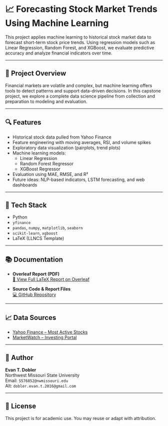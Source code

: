 # 📈 Forecasting Stock Market Trends Using Machine Learning

This project applies machine learning to historical stock market data to forecast short-term stock price trends. Using regression models such as Linear Regression, Random Forest, and XGBoost, we evaluate predictive accuracy and analyze financial indicators over time.

---

## 📄 Project Overview

Financial markets are volatile and complex, but machine learning offers tools to detect patterns and support data-driven decisions. In this capstone project, we explore a complete data science pipeline from collection and preparation to modeling and evaluation.

---

## 🔍 Features

- Historical stock data pulled from Yahoo Finance
- Feature engineering with moving averages, RSI, and volume spikes
- Exploratory data visualization (pairplots, trend plots)
- Machine learning models:
  - Linear Regression  
  - Random Forest Regressor  
  - XGBoost Regressor
- Evaluation using MAE, RMSE, and R²
- Future ideas: NLP-based indicators, LSTM forecasting, and web dashboards

---

## 🧪 Tech Stack

- Python  
- `yfinance`  
- `pandas`, `numpy`, `matplotlib`, `seaborn`  
- `scikit-learn`, `xgboost`  
- LaTeX (LLNCS Template)

---

## 📚 Documentation

- **Overleaf Report (PDF)**  
  [📘 View Full LaTeX Report on Overleaf](https://www.overleaf.com/read/qpmmxndcknyt)

- **Source Code & Report Files**  
  [💻 GitHub Repository](https://github.com/evandobler98/stock_market_capstone)

---

## 📈 Data Sources

- [Yahoo Finance – Most Active Stocks](https://finance.yahoo.com/markets/stocks/most-active/)
- [MarketWatch – Investing Portal](https://www.marketwatch.com/investing?mod=top_nav)

---

## 📌 Author

**Evan T. Dobler**  
Northwest Missouri State University  
Email: `S576852@nwmissouri.edu`  
Alt: `dobler.evan.t.2016@gmail.com`

---

## 📝 License

This project is for academic use. You may reuse or adapt with attribution.
